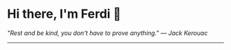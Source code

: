 <h1>Hi there, I'm Ferdi 👋</h1>

<p><em>
  "Rest and be kind, you don't have to prove anything." — Jack Kerouac
</em></p>

---
